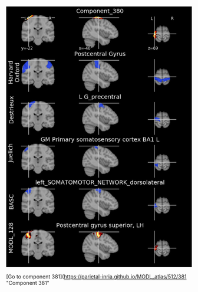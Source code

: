 


![380](preliminary/380.jpg "Component 380")

[Go to component 381](https://parietal-inria.github.io/MODL_atlas/512/381 "Component 381"